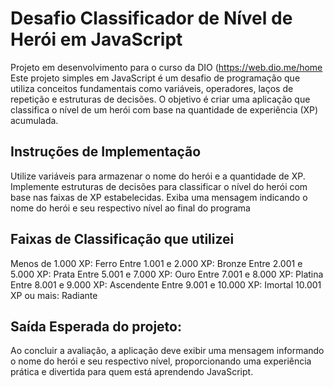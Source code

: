#  Desafio Classificador de Nível de Herói em JavaScript

Projeto em desenvolvimento para o curso da DIO (https://web.dio.me/home
Este projeto simples em JavaScript é um desafio de programação que utiliza conceitos fundamentais como variáveis, operadores, laços de repetição e estruturas de decisões. O objetivo é criar uma aplicação que classifica o nível de um herói com base na quantidade de experiência (XP) acumulada.

## Instruções de Implementação

Utilize variáveis para armazenar o nome do herói e a quantidade de XP.
Implemente estruturas de decisões para classificar o nível do herói com base nas faixas de XP estabelecidas.
Exiba uma mensagem indicando o nome do herói e seu respectivo nível ao final do programa

## Faixas de Classificação que utilizei

Menos de 1.000 XP: Ferro
Entre 1.001 e 2.000 XP: Bronze
Entre 2.001 e 5.000 XP: Prata
Entre 5.001 e 7.000 XP: Ouro
Entre 7.001 e 8.000 XP: Platina
Entre 8.001 e 9.000 XP: Ascendente
Entre 9.001 e 10.000 XP: Imortal
10.001 XP ou mais: Radiante

## Saída Esperada do projeto:

Ao concluir a avaliação, a aplicação deve exibir uma mensagem informando o nome do herói e seu respectivo nível, proporcionando uma experiência prática e divertida para quem está aprendendo JavaScript.
